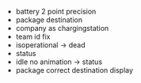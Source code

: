 - battery 2 point precision
- package destination
- company as chargingstation
- team id fix
- isoperational -> dead
- status
- idle no animation -> status
- package correct destination display
